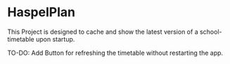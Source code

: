 # HaspelPlan

This Project is designed to cache and show the latest version of a school-timetable upon startup.

TO-DO: Add Button for refreshing the timetable without restarting the app.
